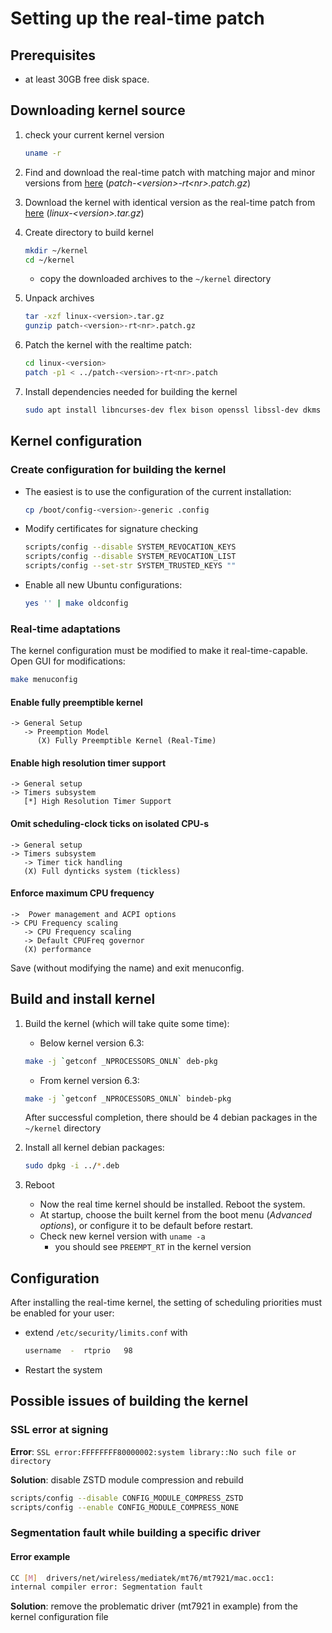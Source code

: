 # Setting up the real-time patch

## Prerequisites

- at least 30GB free disk space.

## Downloading kernel source

1. check your current kernel version

   ```bash
   uname -r
   ```

2. Find and download the real-time patch with matching major and minor versions from [here](https://cdn.kernel.org/pub/linux/kernel/projects/rt/) (*patch-\<version\>-rt\<nr\>.patch.gz*)

3. Download the kernel with identical version as the real-time patch from [here](https://mirrors.edge.kernel.org/pub/linux/kernel/) (*linux-\<version\>.tar.gz*)

4. Create directory to build kernel

   ```bash
   mkdir ~/kernel
   cd ~/kernel
   ```

   - copy the downloaded archives to the `~/kernel` directory

5. Unpack archives

   ```bash
   tar -xzf linux-<version>.tar.gz
   gunzip patch-<version>-rt<nr>.patch.gz
   ```

6. Patch the kernel with the realtime patch:

   ```bash
   cd linux-<version>
   patch -p1 < ../patch-<version>-rt<nr>.patch
   ```

7. Install dependencies needed for building the kernel

   ```bash
   sudo apt install libncurses-dev flex bison openssl libssl-dev dkms libelf-dev libudev-dev libpci-dev libiberty-dev autoconf fakeroot debhelper
   ```

## Kernel configuration

### Create configuration for building the kernel

- The easiest is to use the configuration of the current installation:

   ```bash
   cp /boot/config-<version>-generic .config
   ```

- Modify certificates for signature checking

   ```bash
   scripts/config --disable SYSTEM_REVOCATION_KEYS
   scripts/config --disable SYSTEM_REVOCATION_LIST
   scripts/config --set-str SYSTEM_TRUSTED_KEYS ""
   ```

- Enable all new Ubuntu configurations:

   ```bash
   yes '' | make oldconfig
   ```

### Real-time adaptations

   The kernel configuration must be modified to make it real-time-capable. Open GUI for modifications:

   ```bash
   make menuconfig
   ```

#### Enable fully preemptible kernel

   ```menu
   -> General Setup
      -> Preemption Model
         (X) Fully Preemptible Kernel (Real-Time)
   ```

#### Enable high resolution timer support

   ```menu
   -> General setup
   -> Timers subsystem
      [*] High Resolution Timer Support
   ```

#### Omit scheduling-clock ticks on isolated CPU-s

   ```menu
   -> General setup
   -> Timers subsystem
      -> Timer tick handling
      (X) Full dynticks system (tickless)
   ```

#### Enforce maximum CPU frequency

   ```menu
   ->  Power management and ACPI options
   -> CPU Frequency scaling
      -> CPU Frequency scaling
      -> Default CPUFreq governor
      (X) performance
   ```

Save (without modifying the name) and exit menuconfig.

## Build and install kernel

1. Build the kernel (which will take quite some time):
   - Below kernel version 6.3:

   ```bash
   make -j `getconf _NPROCESSORS_ONLN` deb-pkg
   ```

   - From kernel version 6.3:

   ```bash
   make -j `getconf _NPROCESSORS_ONLN` bindeb-pkg
   ```

   After successful completion, there should be 4 debian packages in the `~/kernel` directory

2. Install all kernel debian packages:

    ```bash
    sudo dpkg -i ../*.deb
    ```

3. Reboot
   - Now the real time kernel should be installed. Reboot the system.
   - At startup, choose the built kernel from the boot menu (*Advanced options*), or configure it to be default before restart.
   - Check new kernel version with `uname -a`
      - you should see `PREEMPT_RT` in the kernel version

## Configuration

After installing the real-time kernel, the setting of scheduling priorities must be enabled for your user:

- extend `/etc/security/limits.conf` with

   ```bash
   username  -  rtprio   98
   ```

- Restart the system

## Possible issues of building the kernel

### SSL error at signing

**Error**:
`SSL error:FFFFFFFF80000002:system library::No such file or directory`

**Solution**: disable ZSTD module compression and rebuild

   ```bash
   scripts/config --disable CONFIG_MODULE_COMPRESS_ZSTD
   scripts/config --enable CONFIG_MODULE_COMPRESS_NONE
   ```

### Segmentation fault while building a specific driver

#### Error example

```bash
CC [M]  drivers/net/wireless/mediatek/mt76/mt7921/mac.occ1:
internal compiler error: Segmentation fault
```

**Solution**: remove the problematic driver (mt7921 in example) from the kernel configuration file
